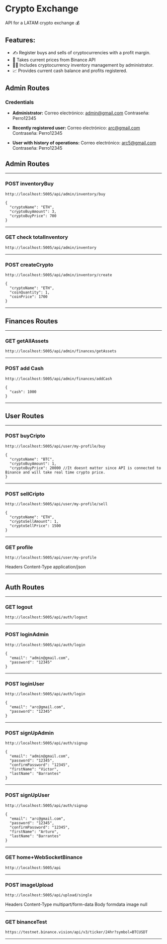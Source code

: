 # Crypto Exchange

API for a LATAM crypto exchange 💰

## Features:
* ✍️ Register buys and sells of cryptocurrencies with a profit margin.
* 📱 Takes current prices from Binance API
* 👨‍💼 Includes cryptocurrency inventory management by administrator.
* 📈 Provides current cash balance and profits registered.
>>

## Admin Routes

### **Credentials**

* **Administrator:**
Correo electrónico: admin@gmail.com
Contraseña: Perro12345

* **Recently registered user:**
Correo electrónico: arc@gmail.com
Contraseña: Perro12345

* **User with history of operations:**
Correo electrónico: arc5@gmail.com
Contraseña: Perro12345



## Admin Routes

***

### **POST** inventoryBuy

```
http://localhost:5005/api/admin/inventory/buy
```


```
{
  "cryptoName": "ETH",
  "cryptoBuyAmount": 3,
  "cryptoBuyPrice": 700
}
```

***


### **GET** check totalInventory

```
http://localhost:5005/api/admin/inventory
```

***



### **POST** createCrypto

```
http://localhost:5005/api/admin/inventory/create
```


```
{
  "cryptoName": "ETH",
  "coinQuantity": 1,
  "coinPrice": 1700
}
```

***



## Finances Routes

***

### **GET** getAllAssets

```
http://localhost:5005/api/admin/finances/getAssets
```

***



### **POST** add Cash

```
http://localhost:5005/api/admin/finances/addCash
```


```
{
  "cash": 1000
}
```

***

## User Routes

***

### **POST** buyCripto

```
http://localhost:5005/api/user/my-profile/buy
```


```
{
  "cryptoName": "BTC",
  "cryptoBuyAmount": 1,
  "cryptoBuyPrice": 20000 //It doesnt matter since API is connected to Binance and will take real time crypto price.
}
```

***


### **POST** sellCripto

```
http://localhost:5005/api/user/my-profile/sell
```


```
{
  "cryptoName": "ETH",
  "cryptoSellAmount": 1,
  "cryptoSellPrice": 1500
}
```

***


### **GET** profile

```
http://localhost:5005/api/user/my-profile
```

Headers Content-Type application/json

***

## Auth Routes

***

### **GET** logout

```
http://localhost:5005/api/auth/logout
```

***

### **POST** loginAdmin

```
http://localhost:5005/api/auth/login
```

```
{
  "email": "admin@gmail.com",
  "password": "12345"
}
```

***



### **POST** loginUser

```
http://localhost:5005/api/auth/login
```


```
{
  "email": "arc@gmail.com",
  "password": "12345"
}
```

***



### **POST** signUpAdmin

```
http://localhost:5005/api/auth/signup
```



```
{
  "email": "admin@gmail.com",
  "password": "12345",
  "confirmPassword": "12345",
  "firstName": "Victor",
  "lastName": "Barrantes"
}
```

***



### **POST** signUpUser

```
http://localhost:5005/api/auth/signup
```



```
{
  "email": "arc@gmail.com",
  "password": "12345",
  "confirmPassword": "12345",
  "firstName": "Arturo",
  "lastName": "Barrantes"
}
```

***

### **GET** home+WebSocketBinance

```
http://localhost:5005/api
```

***


### **POST** imageUpload

```
http://localhost:5005/api/upload/single
```

Headers Content-Type multipart/form-data Body formdata image null

***


### **GET** binanceTest

```
https://testnet.binance.vision/api/v3/ticker/24hr?symbol=BTCUSDT
```

***

